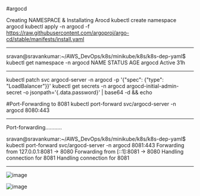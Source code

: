 #argocd

Creating NAMESPACE & Installating Arocd
kubectl create namespace argocd
kubectl apply -n argocd -f https://raw.githubusercontent.com/argoproj/argo-cd/stable/manifests/install.yaml
________________________________________________________________________________________________________________________
sravan@sravankumar:~/AWS_DevOps/k8s/minikube/k8s/k8s-dep-yaml$ kubectl get namespace -n argocd
NAME              STATUS   AGE
argocd            Active   31h
________________________________________________________________________________________________________________________
kubectl patch svc argocd-server -n argocd -p '{"spec": {"type": "LoadBalancer"}}'
kubectl get secrets -n argocd argocd-initial-admin-secret -o jsonpath='{.data.password}' | base64 -d && echo

#Port-Forwarding to 8081
kubectl port-forward svc/argocd-server -n argocd 8080:443
________________________________________________________________________________________________________________________
Port-forwarding...........

sravan@sravankumar:~/AWS_DevOps/k8s/minikube/k8s/k8s-dep-yaml$ kubectl port-forward svc/argocd-server -n argocd 8081:443
Forwarding from 127.0.0.1:8081 -> 8080
Forwarding from [::1]:8081 -> 8080
Handling connection for 8081
Handling connection for 8081
________________________________________________________________________________________________________________________



![image](https://github.com/user-attachments/assets/a77d7a2c-7ea7-4343-8bce-c9797bba5302)

![image](https://github.com/user-attachments/assets/75eb338e-b9f6-4636-b1c9-41f5afd243bf)
